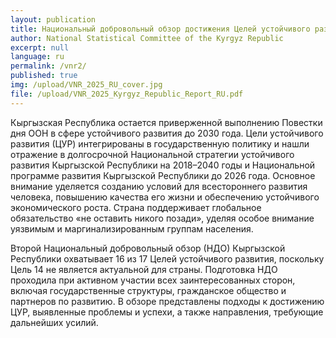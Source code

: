 ```yaml
---
layout: publication
title: Национальный добровольный обзор достижения Целей устойчивого развития в Кыргызской Республике
author: National Statistical Committee of the Kyrgyz Republic
excerpt: null
language: ru
permalink: /vnr2/
published: true
img: /upload/VNR_2025_RU_cover.jpg
file: /upload/VNR_2025_Kyrgyz_Republic_Report_RU.pdf
---
```


Кыргызская Республика остается приверженной выполнению Повестки дня ООН в сфере устойчивого развития до 2030 года. Цели устойчивого развития (ЦУР) интегрированы в государственную политику и нашли отражение в долгосрочной Национальной стратегии устойчивого развития Кыргызской Республики на 2018–2040 годы и Национальной программе развития Кыргызской Республики до 2026 года. Основное внимание уделяется созданию условий для всестороннего развития человека, повышению качества его жизни и обеспечению устойчивого экономического роста. Страна поддерживает глобальное обязательство «не оставить никого позади», уделяя особое внимание уязвимым и маргинализированным группам населения.

Второй Национальный добровольный обзор (НДО) Кыргызской Республики охватывает 16 из 17 Целей устойчивого развития, поскольку Цель 14 не является актуальной для страны. Подготовка НДО проходила при активном участии всех заинтересованных сторон, включая государственные структуры, гражданское общество и партнеров по развитию. В обзоре представлены подходы к достижению ЦУР, выявленные проблемы и успехи, а также направления, требующие дальнейших усилий.
